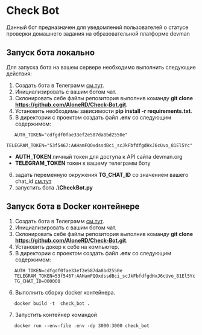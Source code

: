 # Check Bot

Данный бот предназначен для уведомлений пользователей о статусе проверки домашнего задания на образовательной платформе devman
## Запуск бота локально
Для запуска бота на вашем сервере необходимо выполнить следующие действия:

1. Cоздать бота в Телеграмм  [см.тут](https://core.telegram.org/bots).
2. Инициализировать с вашим ботом чат.
3. Склонировать себе файлы репозитория выполнив команду **git clone https://github.com/AloneRD/Check-Bot.git**.
4. Установить необходимы зависимости **pip install -r requirements.txt**.
5. В директории с проектом создать файл **.env** со следующим содержимом:
 ```
    AUTH_TOKEN="cdfgdf0fae33ef2e587da8bd2550e"
    TELEGRAM_TOKEN="53f5467:AAHamFQOxdssdBci_scJkFbfdfgdHxJ6cUvo_81El5Yc"
 ```
   - **AUTH_TOKEN** личный токен для доступа к API сайта devman.org
   - **TELEGRAM_TOKEN** токен к вашему телеграмм боту
6. задать переменную окружения **TG_CHAT_ID** со значением вашего chat_id [см.тут](https://perfluence.net/blog/article/kak-uznat-id-telegram)
7. запустить бота **.\CheckBot.py**

## Запуск бота в Docker контейнере
1. Cоздать бота в Телеграмм  [см.тут](https://core.telegram.org/bots).
2. Инициализировать с вашим ботом чат.
3. Склонировать себе файлы репозитория выполнив команду **git clone https://github.com/AloneRD/Check-Bot.git**.
4. Установить докер к себе на компьютер.
5. В директории с проектом создать файл **.env** со следующим содержимом:
 ```
    AUTH_TOKEN=cdfgdf0fae33ef2e587da8bd2550e
    TELEGRAM_TOKEN=53f5467:AAHamFQOxdssdBci_scJkFbfdfgdHxJ6cUvo_81El5Yc
    TG_CHAT_ID=000000
 ```
 6. Выполнить сборку docker контейнера.
 ```
    docker build -t  check_bot .
 ```
 7. Запустить контейнер командой
 ```
    docker run --env-file .env -dp 3000:3000 check_bot
 ```
